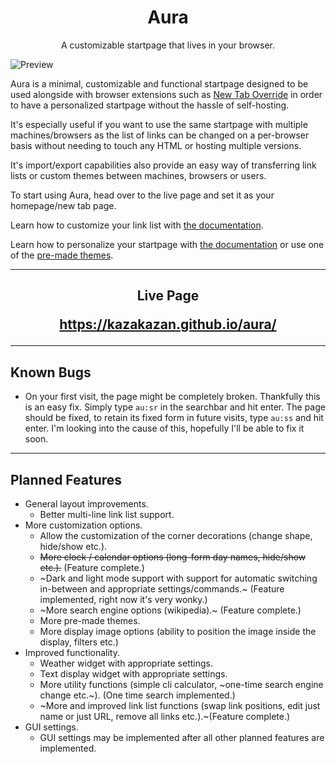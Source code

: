 <h1 align="center"> Aura </h1>

<p align="center"> A customizable startpage that lives in your browser.  </p>

![Preview](/DocsTemplates/default.png)

Aura is a minimal, customizable and functional startpage designed to be used alongside with browser extensions such as <a href="https://addons.mozilla.org/en-US/firefox/addon/new-tab-override/">New Tab Override</a>  in order to have a personalized startpage without the hassle of self-hosting.

It's especially useful if you want to use the same startpage with multiple machines/browsers as the list of links can be changed on a per-browser basis without needing to touch any HTML or hosting multiple versions.

It's import/export capabilities also provide an easy way of transferring link lists or custom themes between machines, browsers or users.

To start using Aura, head over to the live page and set it as your homepage/new tab page.

Learn how to customize your link list with <a href="https://github.com/KazaKazan/aura/blob/main/Docs/commands.md#link-list-commands">the documentation</a>.

Learn how to personalize your startpage with <a href="https://github.com/KazaKazan/aura/blob/main/Docs/commands.md#theming">the documentation</a> or use one of the <a href="https://github.com/KazaKazan/aura/blob/main/Docs/templates.md">pre-made themes</a>.

---

<h2 align="center"> Live Page

https://kazakazan.github.io/aura/</h2>

---

<h2> Known Bugs </h2>

* On your first visit, the page might be completely broken. Thankfully this is  an easy fix. Simply type `au:sr` in the searchbar and hit enter. The page should be fixed, to retain its fixed form in future visits, type `au:ss` and hit enter. I'm looking into the cause of this, hopefully I'll be able to fix it soon.

---

<h2> Planned Features </h2>

* General layout improvements.
  * Better multi-line link list support.
* More customization options.
  * Allow the customization of the corner decorations (change shape, hide/show etc.).
  * ~~More clock / calendar options (long-form day names, hide/show etc.).~~ (Feature complete.)
  * ~Dark and light mode support with support for automatic switching in-between and appropriate settings/commands.~ (Feature implemented, right now it's very wonky.)
  * ~More search engine options (wikipedia).~ (Feature complete.)
  * More pre-made themes.
  * More display image options (ability to position the image inside the display, filters etc.)
* Improved functionality.
  * Weather widget with appropriate settings.
  * Text display widget with appropriate settings.
  * More utility functions (simple cli calculator, ~one-time search engine change etc.~). (One time search implemented.)
  * ~More and improved link list functions (swap link positions, edit just name or just URL, remove all links etc.).~(Feature complete.)
* GUI settings.
  * GUI settings may be implemented after all other planned features are implemented.